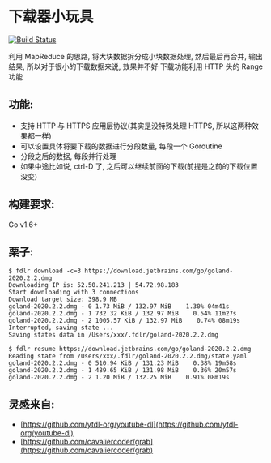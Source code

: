 下载器小玩具
==================

[![Build Status](https://github.com/zion-chuu/fdlr/actions/workflows/go.yml/badge.svg?branch=main)](https://github.com/zion-chuu/fdlr/actions)

利用 MapReduce 的思路, 将大块数据拆分成小块数据处理, 然后最后再合并, 输出结果, 所以对于很小的下载数据来说, 效果并不好 
下载功能利用 HTTP 头的 Range 功能

## 功能:
* 支持 HTTP 与 HTTPS 应用层协议(其实是没特殊处理 HTTPS, 所以这两种效果都一样)
* 可以设置具体将要下载的数据进行分段数量, 每段一个 Goroutine
* 分段之后的数据, 每段并行处理
* 如果中途比如说, ctrl-D 了, 之后可以继续前面的下载(前提是之前的下载位置没变)

## 构建要求:
Go v1.6+

## 栗子:
```
$ fdlr download -c=3 https://download.jetbrains.com/go/goland-2020.2.2.dmg
Downloading IP is: 52.50.241.213 | 54.72.98.183
Start downloading with 3 connections 
Download target size: 398.9 MB
goland-2020.2.2.dmg - 0 1.73 MiB / 132.97 MiB    1.30% 04m41s                                          
goland-2020.2.2.dmg - 1 732.32 KiB / 132.97 MiB    0.54% 11m27s                                        
goland-2020.2.2.dmg - 2 1005.57 KiB / 132.97 MiB    0.74% 08m19s                                       
Interrupted, saving state ... 
Saving states data in /Users/xxx/.fdlr/goland-2020.2.2.dmg
```

```
$ fdlr resume https://download.jetbrains.com/go/goland-2020.2.2.dmg
Reading state from /Users/xxx/.fdlr/goland-2020.2.2.dmg/state.yaml
goland-2020.2.2.dmg - 0 510.94 KiB / 131.23 MiB    0.38% 19m58s                                        
goland-2020.2.2.dmg - 1 489.65 KiB / 131.98 MiB    0.36% 20m57s                                        
goland-2020.2.2.dmg - 2 1.20 MiB / 132.25 MiB    0.91% 08m19s
```

## 灵感来自:
- [https://github.com/ytdl-org/youtube-dl](https://github.com/ytdl-org/youtube-dl)
- [https://github.com/cavaliercoder/grab](https://github.com/cavaliercoder/grab)
